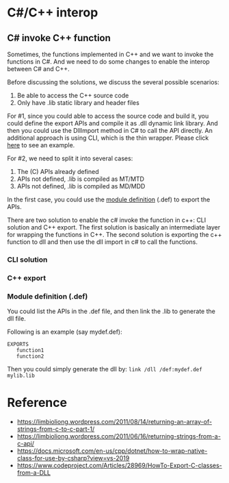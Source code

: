 # C#/C++ interop

## C# invoke C++ function

Sometimes, the functions implemented in C++ and we want to invoke the functions in C#. And we need to do some changes to enable the interop between C# and C++.

Before discussing the solutions, we discuss the several possible scenarios:
1. Be able to access the C++ source code
2. Only have .lib static library and header files

For #1, since you could able to access the source code and build it, you could define the export APIs and compile it as .dll dynamic link library. And then you could use the DllImport method in C# to call the API directly. An additional approach is using CLI, which is the thin wrapper. Please click [here](https://docs.microsoft.com/en-us/cpp/dotnet/how-to-wrap-native-class-for-use-by-csharp?view=vs-2019) to see an example.

For #2, we need to split it into several cases:
1. The (C) APIs already defined
2. APIs not defined, .lib is compiled as MT/MTD
3. APIs not defined, .lib is compiled as MD/MDD

In the first case, you could use the [module definition](https://docs.microsoft.com/en-us/cpp/build/reference/module-definition-dot-def-files?view=vs-2019) (.def) to export the APIs.

There are two solution to enable the c# invoke the function in c++: CLI solution and C++ export. The first solution is basically an intermediate layer for wrapping the functions in C++. The second solution is exporting the c++ function to dll and then use the dll import in c# to call the functions. 

### CLI solution

### C++ export

### Module definition (.def)
You could list the APIs in the .def file, and then link the .lib to generate the dll file.

Following is an example (say mydef.def):
```
EXPORTS
   function1
   function2
```

Then you could simply generate the dll by: `link /dll /def:mydef.def mylib.lib`

# Reference
- https://limbioliong.wordpress.com/2011/08/14/returning-an-array-of-strings-from-c-to-c-part-1/
- https://limbioliong.wordpress.com/2011/06/16/returning-strings-from-a-c-api/
- https://docs.microsoft.com/en-us/cpp/dotnet/how-to-wrap-native-class-for-use-by-csharp?view=vs-2019
- https://www.codeproject.com/Articles/28969/HowTo-Export-C-classes-from-a-DLL
